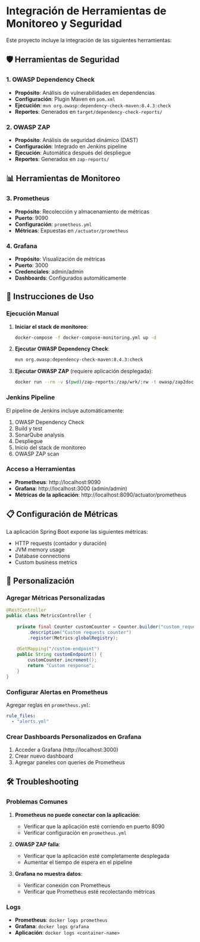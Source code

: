 # Integración de Herramientas de Monitoreo y Seguridad

Este proyecto incluye la integración de las siguientes herramientas:

## 🛡️ Herramientas de Seguridad

### 1. OWASP Dependency Check
- **Propósito**: Análisis de vulnerabilidades en dependencias
- **Configuración**: Plugin Maven en `pom.xml`
- **Ejecución**: `mvn org.owasp:dependency-check-maven:8.4.3:check`
- **Reportes**: Generados en `target/dependency-check-reports/`

### 2. OWASP ZAP
- **Propósito**: Análisis de seguridad dinámico (DAST)
- **Configuración**: Integrado en Jenkins pipeline
- **Ejecución**: Automática después del despliegue
- **Reportes**: Generados en `zap-reports/`

## 📊 Herramientas de Monitoreo

### 3. Prometheus
- **Propósito**: Recolección y almacenamiento de métricas
- **Puerto**: 9090
- **Configuración**: `prometheus.yml`
- **Métricas**: Expuestas en `/actuator/prometheus`

### 4. Grafana
- **Propósito**: Visualización de métricas
- **Puerto**: 3000
- **Credenciales**: admin/admin
- **Dashboards**: Configurados automáticamente

## 🚀 Instrucciones de Uso

### Ejecución Manual

1. **Iniciar el stack de monitoreo**:
   ```bash
   docker-compose -f docker-compose-monitoring.yml up -d
   ```

2. **Ejecutar OWASP Dependency Check**:
   ```bash
   mvn org.owasp:dependency-check-maven:8.4.3:check
   ```

3. **Ejecutar OWASP ZAP** (requiere aplicación desplegada):
   ```bash
   docker run --rm -v $(pwd)/zap-reports:/zap/wrk/:rw -t owasp/zap2docker-stable zap-baseline.py -t http://localhost:8090 -J zap-report.json -r zap-report.html -I
   ```

### Jenkins Pipeline

El pipeline de Jenkins incluye automáticamente:
1. OWASP Dependency Check
2. Build y test
3. SonarQube analysis
4. Despliegue
5. Inicio del stack de monitoreo
6. OWASP ZAP scan

### Acceso a Herramientas

- **Prometheus**: http://localhost:9090
- **Grafana**: http://localhost:3000 (admin/admin)
- **Métricas de la aplicación**: http://localhost:8090/actuator/prometheus

## 📋 Configuración de Métricas

La aplicación Spring Boot expone las siguientes métricas:
- HTTP requests (contador y duración)
- JVM memory usage
- Database connections
- Custom business metrics

## 🔧 Personalización

### Agregar Métricas Personalizadas

```java
@RestController
public class MetricsController {
    
    private final Counter customCounter = Counter.builder("custom_requests_total")
        .description("Custom requests counter")
        .register(Metrics.globalRegistry);
    
    @GetMapping("/custom-endpoint")
    public String customEndpoint() {
        customCounter.increment();
        return "Custom response";
    }
}
```

### Configurar Alertas en Prometheus

Agregar reglas en `prometheus.yml`:
```yaml
rule_files:
  - "alerts.yml"
```

### Crear Dashboards Personalizados en Grafana

1. Acceder a Grafana (http://localhost:3000)
2. Crear nuevo dashboard
3. Agregar paneles con queries de Prometheus

## 🛠️ Troubleshooting

### Problemas Comunes

1. **Prometheus no puede conectar con la aplicación**:
   - Verificar que la aplicación esté corriendo en puerto 8090
   - Verificar configuración en `prometheus.yml`

2. **OWASP ZAP falla**:
   - Verificar que la aplicación esté completamente desplegada
   - Aumentar el tiempo de espera en el pipeline

3. **Grafana no muestra datos**:
   - Verificar conexión con Prometheus
   - Verificar que Prometheus esté recolectando métricas

### Logs

- **Prometheus**: `docker logs prometheus`
- **Grafana**: `docker logs grafana`
- **Aplicación**: `docker logs <container-name>` 